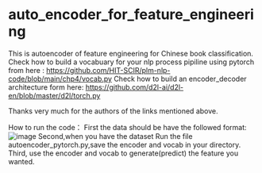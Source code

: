 # auto_encoder_for_feature_engineering
This is autoencoder of feature engineering for Chinese book classification.
Check how to build a vocabuary for your nlp process pipiline using pytorch from here :
https://github.com/HIT-SCIR/plm-nlp-code/blob/main/chp4/vocab.py
Check how to build an encoder_decoder architecture form here:
https://github.com/d2l-ai/d2l-en/blob/master/d2l/torch.py

Thanks very much for the authors of the links mentioned above.

How to run the code：
First the data should be have the followed format:
![image](https://user-images.githubusercontent.com/31196373/155123827-9a55a3c8-2893-4123-84ce-3b2190d15ccc.png)
Second,when you have the dataset Run the file autoencoder_pytorch.py,save the encoder and vocab in your directory.
Third, use the encoder and vocab to generate(predict) the feature you wanted.
